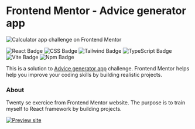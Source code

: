 # Frontend Mentor - Advice generator app

![Calculator app challenge on Frontend Mentor](/advice-generator-app-main/design/desktop-design.jpg)

![React Badge](https://img.shields.io/badge/React-61DAFB?style=flat-square&logo=react&logoColor=black) ![CSS Badge](https://img.shields.io/badge/CSS-1572B6?style=flat-square&logo=css3&logoColor=white) ![Tailwind Badge](https://img.shields.io/badge/Tailwind-06B6D4?style=flat-square&logo=tailwindcss&logoColor=white) ![TypeScript Badge](https://img.shields.io/badge/TypeScript-3178C6?style=flat-square&logo=typescript&logoColor=white) ![Vite Badge](https://img.shields.io/badge/Vite-646CFF?style=flat-square&logo=vite&logoColor=white) ![Npm Badge](https://img.shields.io/badge/npm-CB3837?style=flat-square&logo=npm&logoColor=white)

This is a solution to [Advice generator app](https://www.frontendmentor.io/challenges/advice-generator-app-QdUG-13db) challenge. Frontend Mentor helps help you improve your coding skills by building realistic projects.

### About

Twenty se exercice from Frontend Mentor website. The purpose is to train myself to React framework by building projects.

[![Preview site](https://img.shields.io/badge/Site%20web--e1e3f0?style=for-the-badge&logo=InternetExplorer&logoColor=white)](https://advice-generator.florianjourde.com/)
